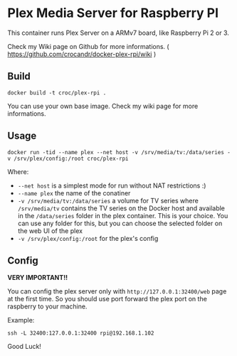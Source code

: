 # Plex Media Server for Raspberry PI

This container runs Plex Server on a ARMv7 board, like Raspberry Pi 2 or 3.

Check my Wiki page on Github for more informations. ( https://github.com/crocandr/docker-plex-rpi/wiki )

## Build

```
docker build -t croc/plex-rpi .
```

You can use your own base image. Check my wiki page for more informations.

## Usage

```
docker run -tid --name plex --net host -v /srv/media/tv:/data/series -v /srv/plex/config:/root croc/plex-rpi
```

Where:
  - `--net host` is a simplest mode for run without NAT restrictions :)
  - `--name plex` the name of the conatiner
  - `-v /srv/media/tv:/data/series` a volume for TV series where `/srv/media/tv` contains the TV series on the Docker host and available in the `/data/series` folder in the plex container. This is your choice. You can use any folder for this, but you can choose the selected folder on the web UI of the plex 
  - `-v /srv/plex/config:/root` for the plex's config

## Config

**VERY IMPORTANT!!**

You can config the plex server only with `http://127.0.0.1:32400/web` page at the first time. So you should use port forward the plex port on the raspberry to your machine.

Example:
```
ssh -L 32400:127.0.0.1:32400 rpi@192.168.1.102
```

Good Luck!
